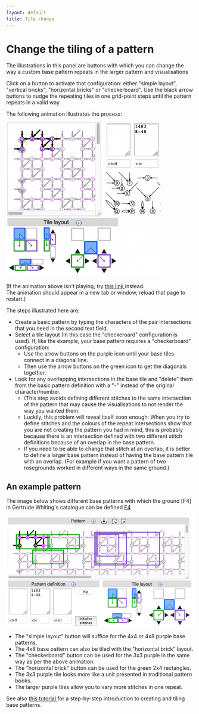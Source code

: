 ```yaml
---
layout: default
title: Tile change
---
```

Change the tiling of a pattern
==============================

The illustrations in this panel are buttons with which you can change the way a custom base pattern repeats in the larger pattern and visualisations

Click on a button to activate that configuration: either "simple layout", "vertical bricks", "horizontal bricks" or "checkerboard".
Use the black arrow buttons to nudge the repeating tiles in one grid-point steps until the pattern repeats in a valid way.

The following animation illustrates the process:

<img src="images/brick-to-overlap-animation.gif"><br> 


(If the animation above isn't playing, try <a href="images/brick-to-overlap-animation.gif" target="_blank"> this link </a> instead.<br> 
The animation should appear in a new tab or window, reload that page to restart.)

The steps illustrated here are:

* Create a basic pattern by typing the characters of the pair intersections that you need in the second text field.
* Select a tile layout (In this case the "checkeroard" configuration is used). If, like the example, your base pattern requires a "checkerboard" configuration:
  * Use the arrow buttons on the purple icon until your base tiles connect in a diagonal line.
  * Then use the arrow buttons on the green icon to get the diagonals together.
* Look for any overlapping intersections in the base tile and "delete" them from the basic pattern definition with a "-" instead of the original character/number.
  * (This step avoids defining different stitches to the same intersection of the pattern that may cause the visualisations to not render the way you wanted them.
  * Luckily, this problem will reveal itself soon enough: When you try to define stitches and the colours of the repeat intersections show that you are not creating the pattern you had in mind, this is probably because there is an intersection defined with two different stitch definitions because of an overlap in the base pattern.
  * If you need to be able to change that stitch at an overlap, it is better to define a larger base pattern instead of having the base pattern tile with an overlap. (For example if you want a pattern of two rosegrounds worked in different ways in the same ground.)
 

An example pattern
------------------

The image below shows different base patterns with which the ground [F4] in Gertrude Whiting's catalogue can be defined 
[F4](https://d-bl.github.io/GroundForge/tiles?whiting=F4_P180&patchWidth=9&patchHeight=9&d1=ctc&c1=ctc&b1=ctc&a1=ctc&d2=ctc&c2=ctcllctc&a2=ctcrrctc&tile=1483,8-48&footsideStitch=ctctt&tileStitch=ctc&headsideStitch=ctctt&shiftColsSW=-2&shiftRowsSW=2&shiftColsSE=2&shiftRowsSE=2)

<img src="images/brick-to-overlap-prepare.png"><br>

* The "simple layout" button will suffice for the 4x4 or 4x8 purple base patterns.
* The 4x8 base pattern can also be tiled with the "horizontal brick" layout.
* The "checkerboard" button can be used for the 3x3 purple in the same way as per the above animation.  
* The "horizontal brick" button can be used for the green 2x4 rectangles.
* The 3x3 purple tile looks more like a unit presented in traditional pattern books.
* The larger purple tiles allow you to vary more stitches in one repeat. 



See also <a href="https://d-bl.github.io/GroundForge/help/Advanced" target="_blank"> this tutorial </a> for a step-by-step introduction to creating and tiling base patterns.





